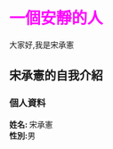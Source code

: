 <HTML>
<HEAD>
<TITLE>歡迎大家參觀宋承憲的自我介紹</TITLE>
</HEAD>
<BODY>
<h1><font color="FFOOFF">一個安靜的人</font></h1>
大家好,我是宋承憲

<h2>宋承憲的自我介紹</h2>
<h3>個人資料</h3>
<b>姓名: </b>宋承憲<BR>
<b>性別:</b>男

</BODY>
</HTML>
